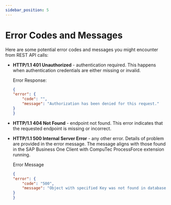 ```yaml
---
sidebar_position: 5
---
```


# Error Codes and Messages

Here are some potential error codes and messages you might encounter from REST API calls:

- **HTTP/1.1 401 Unauthorized** - authentication required. This happens when authentication credentials are either missing or invalid.

    Error Response:

    ```json
    {
    "error": {
        "code": "",
        "message": "Authorization has been denied for this request."
    }
    }
    ```

- **HTTP/1.1 404 Not Found** - endpoint not found. This error indicates that the requested endpoint is missing or incorrect.

- **HTTP/1.1 500 Internal Server Error** - any other error. Details of problem are provided in the error message. The message aligns with those found in the SAP Business One Client with CompuTec ProcessForce extension running.

    Error Message

    ```json
    {
    "error": {
        "code": "500",
        "message": "Object with specified Key was not found in database Key:000000000"
    }
    }
    ```
